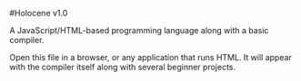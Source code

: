#Holocene v1.0

A JavaScript/HTML-based programming language along with a basic compiler.

Open this file in a browser, or any application that runs HTML. It will appear with the compiler itself along with several beginner projects.
